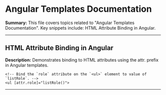 # Angular Templates Documentation

**Summary:** This file covers topics related to "Angular Templates Documentation". Key snippets include: HTML Attribute Binding in Angular.

---

## HTML Attribute Binding in Angular

**Description:** Demonstrates binding to HTML attributes using the attr. prefix in Angular templates.

```angular-html
<!-- Bind the `role` attribute on the `<ul>` element to value of `listRole`. -->
<ul [attr.role]="listRole()">
```

---